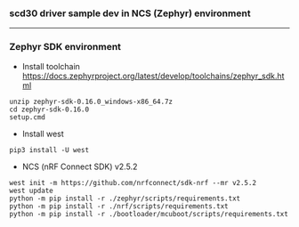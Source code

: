 ### scd30 driver sample dev in NCS (Zephyr) environment
----
### Zephyr SDK environment
- Install toolchain
<https://docs.zephyrproject.org/latest/develop/toolchains/zephyr_sdk.html>
```
unzip zephyr-sdk-0.16.0_windows-x86_64.7z
cd zephyr-sdk-0.16.0
setup.cmd
```
- Install west
```
pip3 install -U west
```
- NCS (nRF Connect SDK) v2.5.2
```
west init -m https://github.com/nrfconnect/sdk-nrf --mr v2.5.2
west update
python -m pip install -r ./zephyr/scripts/requirements.txt
python -m pip install -r ./nrf/scripts/requirements.txt
python -m pip install -r ./bootloader/mcuboot/scripts/requirements.txt
```
